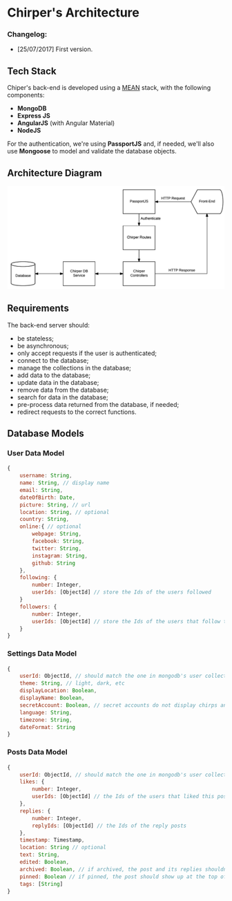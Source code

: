 # Chirper's Architecture

### Changelog:
- [25/07/2017] First version.

## Tech Stack

Chiper's back-end is developed using a [MEAN](https://en.wikipedia.org/wiki/MEAN_(software_bundle)) stack, with the following components:

- **MongoDB**
- **Express JS**
- **AngularJS** (with Angular Material)
- **NodeJS**

For the authentication, we're using **PassportJS** and, if needed, we'll also use **Mongoose** to model and validate the database objects.

## Architecture Diagram

![Simplified Architecture](images/chirper_back-end_architecture.png)

## Requirements

The back-end server should:

- be stateless;
- be asynchronous;
- only accept requests if the user is authenticated;
- connect to the database;
- manage the collections in the database;
- add data to the database;
- update data in the database;
- remove data from the database;
- search for data in the database;
- pre-process data returned from the database, if needed;
- redirect requests to the correct functions.

## Database Models

### User Data Model
```javascript
{
    username: String,
    name: String, // display name
    email: String,
    dateOfBirth: Date,
    picture: String, // url
    location: String, // optional
    country: String,
    online:{ // optional
        webpage: String,
        facebook: String,
        twitter: String,
        instagram: String,
        github: String
    },
    following: {
        number: Integer,
        userIds: [ObjectId] // store the Ids of the users followed
    }
    followers: {
        number: Integer,
        userIds: [ObjectId] // store the Ids of the users that follow this account
    }
}
```

### Settings Data Model
```javascript
{
    userId: ObjectId, // should match the one in mongodb's user collection
    theme: String, // light, dark, etc
    displayLocation: Boolean,
    displayName: Boolean,
    secretAccount: Boolean, // secret accounts do not display chirps and do not show up in searches
    language: String,
    timezone: String,
    dateFormat: String
}
```

### Posts Data Model
```javascript
{
    userId: ObjectId, // should match the one in mongodb's user collection
    likes: {
        number: Integer,
        userIds: [ObjectId] // the Ids of the users that liked this post
    },
    replies: {
        number: Integer,
        replyIds: [ObjectId] // the Ids of the reply posts
    },
    timestamp: Timestamp,
    location: String // optional
    text: String,
    edited: Boolean,
    archived: Boolean, // if archived, the post and its replies shouldn't be displayed in the user's profile
    pinned: Boolean // if pinned, the post should show up at the top of the user's profile
    tags: [String]
}
```